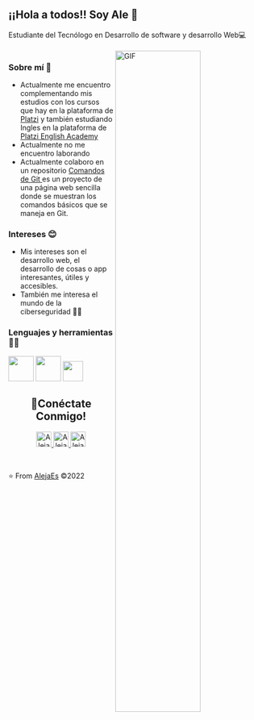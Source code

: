 <h2>¡¡Hola a todos!! Soy Ale 👋</h2>
Estudiante del Tecnólogo en Desarrollo de software y desarrollo Web💻<br><br>
    <img align="right" width="58%"   alt="GIF" src="https://res.cloudinary.com/practicaldev/image/fetch/s--2bZIjPGC--/c_limit%2Cf_auto%2Cfl_progressive%2Cq_66%2Cw_880/https://dev-to-uploads.s3.amazonaws.com/i/d4tvukbt5mra37cvwklk.gif" />

<h3>Sobre mí 👩</h3> 

- Actualmente me encuentro complementando mis estudios con los cursos que hay en la plataforma de [Platzi](https://platzi.com "Platzi") y también estudiando Ingles en la plataforma de [Platzi English Academy](https://platzi.com/idioma-ingles/ "Platzi English Academy")
- Actualmente no me encuentro laborando
- Actualmente colaboro en un repositorio [Comandos de Git ](https://github.com/AlejaEs/git-cheat-sheet "Comandos de Git ") es un proyecto de una página web sencilla donde se muestran los comandos básicos que se maneja en Git.

<h3>Intereses 😊</h3>

- Mis intereses son el desarrollo web, el desarrollo de cosas o app interesantes, útiles y accesibles.
- También me interesa el mundo de la ciberseguridad 👩‍💻

<h3>Lenguajes y herramientas 👩‍💻</h3>

<code><img height="50" src="https://upload.wikimedia.org/wikipedia/commons/thumb/6/61/HTML5_logo_and_wordmark.svg/1024px-HTML5_logo_and_wordmark.svg.png"></code>
<code><img height="50" src="https://upload.wikimedia.org/wikipedia/commons/thumb/d/d5/CSS3_logo_and_wordmark.svg/544px-CSS3_logo_and_wordmark.svg.png"></code>
<code><img height="40" src="https://e7.pngegg.com/pngimages/713/558/png-clipart-computer-icons-pro-git-github-logo-text-logo-thumbnail.png"></code>
<br>
<h2 align="center">🚀Conéctate Conmigo!</h2>      
 <p align="center"> 
<a target="_blank" href="https://www.linkedin.com/in/alejandra-espinosa-jim%C3%A9nez-871b2255/">
  <img alt="Aleja_E" width="30px" src="https://cdn.jsdelivr.net/npm/simple-icons@v3/icons/linkedin.svg" />
</a>
<a target="_blank" href="https://www.instagram.com/maleja880629/">
  <img alt="Aleja_E" width="30px" src="https://cdn.jsdelivr.net/npm/simple-icons@v3/icons/instagram.svg" />
</a>
<a target="_blank" href="https://twitter.com/CodeGirlDev">
  <img alt="Aleja_E" width="30px" src="https://cdn.jsdelivr.net/npm/simple-icons@v3/icons/twitter.svg" />
</a>
</p>
<br>

⭐️ From [AlejaEs](https://github.com/AlejaEs)  &copy;2022


